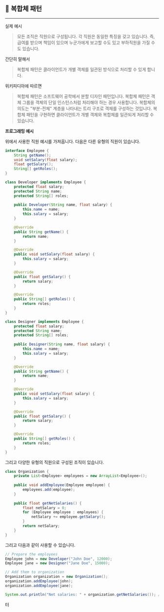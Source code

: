 ## 🌿 복합체 패턴

---

실제 예시

> 모든 조직은 직원으로 구성됩니다.
> 각 직원은 동일한 특징을 갖고 있습니다.
> 즉, 급여를 받으며 책임이 있으며 누군가에게 보고할 수도 있고 부하직원을 가질 수도 있습니다.

간단히 말해서

> 복합체 패턴은 클라이언트가 개별 객체를 일관된 방식으로 처리할 수 있게 합니다.

위키피디아에 따르면

> 복합체 패턴은 소프트웨어 공학에서 분할 디자인 패턴입니다.
> 복합체 패턴은 객체 그룹을 객체의 단일 인스턴스처럼 처리해야 하는 경우 사용합니다.
> 복합체의 의도는 "부분-전체" 계층을 나타내는 트리 구조로 객체를 구성하는 것입니다.
> 복합체 패턴을 구현하면 클라이언트가 개별 객체와 복합체를 일관되게 처리할 수 있습니다.

**프로그래밍 예시**

위에서 사용한 직원 예시를 가져옵니다.
다음은 다른 유형의 직원이 있습니다.

```java
interface Employee {
    String getName();
    void setSalary(float salary);
    float getSalary();
    String[] getRoles();
}

class Developer implements Employee {
    protected float salary;
    protected String name;
    protected String[] roles;
    
    public Developer(String name, float salary) {
        this.name = name;
        this.salary = salary;
    }

    @Override
    public String getName() {
        return name;
    }

    @Override
    public void setSalary(float salary) {
        this.salary = salary;
    }

    @Override
    public float getSalary() {
        return salary;
    }

    @Override
    public String[] getRoles() {
        return roles;
    }
}

class Designer implements Employee {
    protected float salary;
    protected String name;
    protected String[] roles;
    
    public Designer(String name, float salary) {
        this.name = name;
        this.salary = salary;
    }

    @Override
    public String getName() {
        return name;
    }

    @Override
    public void setSalary(float salary) {
        this.salary = salary;
    }

    @Override
    public float getSalary() {
        return salary;
    }

    @Override
    public String[] getRoles() {
        return roles;
    }
}
```

그리고 다양한 유형의 직원으로 구성된 조직이 있습니다.

```java
class Organization {
    private List<Employee> employees = new ArrayList<Employee>();
    
    public void addEmployee(Employee employee) {
        employees.add(employee);
    }
    
    public float getNetSalaries() {
        float netSalary = 0;
        for (Employee employee : employees) {
            netSalary += employee.getSalary();
        }
        return netSalary;
    }
}
```

그리고 다음과 같이 사용할 수 있습니다.

```java
// Prepare the employees
Employee john = new Developer("John Doe", 12000);
Employee jane = new Designer("Jane Doe", 15000);

// Add them to organization
Organization organization = new Organization();
organization.addEmployee(john);
organization.addEmployee(jane);

System.out.println("Net salaries: " + organization.getNetSalaries()); // Net salaries: 27000.0
```
터